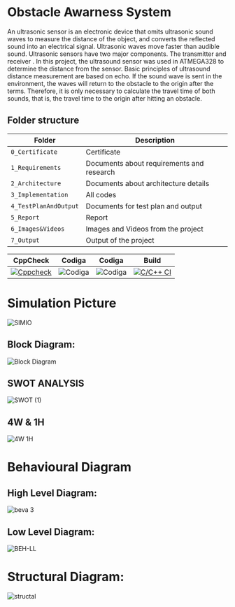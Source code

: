 # Obstacle Awarness System

An ultrasonic sensor is an electronic device that omits ultrasonic sound waves to measure the distance of the object, and converts the reflected sound into an electrical signal. Ultrasonic waves move faster than  audible sound. Ultrasonic sensors have two major components. The transmitter and  receiver . In this project,  the ultrasound sensor was used in ATMEGA328 to determine the distance  from the sensor. Basic principles of ultrasound distance measurement are based on echo. If the sound wave is sent in the environment, the waves will return to the obstacle to the origin  after  the terms. Therefore, it is only necessary to calculate the travel time of both sounds, that is, the travel time to the origin after hitting an obstacle.

## Folder structure
| Folder | Description |
| --- | --- |
| `0_Certificate`  |Certificate| 
| `1_Requirements` |Documents about requirements and research| 
| `2_Architecture` |Documents about architecture details |
| `3_Implementation`|All codes|
| `4_TestPlanAndOutput` |Documents for test plan and output|
| `5_Report` |Report|
| `6_Images&Videos` |Images and Videos from the project|
| `7_Output`  |Output of the project|


| CppCheck | Codiga | Codiga | Build|
| ----- | -------- | -------| -------- | 
|   [![Cppcheck](https://github.com/allenthomas21/M2_EmbSys/actions/workflows/c-cpp.yml/badge.svg)](https://github.com/allenthomas21/M2_EmbSys/actions/workflows/c-cpp.yml)       |  ![Codiga](https://api.codiga.io/project/31751/score/svg)           |  ![Codiga](https://api.codiga.io/project/31751/status/svg)          |  [![C/C++ CI](https://github.com/allenthomas21/M1_scientific_calc_Utility/actions/workflows/c-cpp.yml/badge.svg)](https://github.com/allenthomas21/M1_scientific_calc_Utility/actions/workflows/c-cpp.yml) |

# Simulation Picture

![SIMIO](https://user-images.githubusercontent.com/99074356/157291892-5450d98d-3723-4d1a-9d81-8061a7f28efe.png)

## Block Diagram:

![Block Diagram](https://user-images.githubusercontent.com/99074356/157281091-51eea79a-b0a2-4b58-9557-a0283e672d0b.png)

## SWOT ANALYSIS

![SWOT (1)](https://user-images.githubusercontent.com/99074356/157277682-7f0e49b7-da04-433b-998f-f564582f32d0.png)

## 4W & 1H 

![4W 1H](https://user-images.githubusercontent.com/99074356/157278017-26030f55-707b-41fa-ac13-f759657973b5.png)

# Behavioural Diagram

## High Level Diagram:

![beva 3](https://user-images.githubusercontent.com/99074356/157293368-f122a114-937f-4e91-b648-b3721199dd0c.png)

## Low Level Diagram:

![BEH-LL](https://user-images.githubusercontent.com/99074356/157297523-92611b27-5756-41e4-8636-ca8618ddc980.png)

# Structural Diagram:

![structal ](https://user-images.githubusercontent.com/99074356/157292300-27ec74b1-330d-4a6a-904e-3a35028de071.png)

